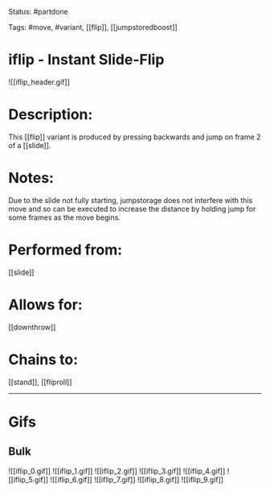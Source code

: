 Status: #partdone

Tags: #move, #variant, [[flip]], [[jumpstoredboost]]

# iflip - Instant Slide-Flip
![[iflip_header.gif]]
# Description:
This [[flip]] variant is produced by pressing backwards and jump on frame 2 of a [[slide]].

# Notes:
Due to the slide not fully starting, jumpstorage does not interfere with this move and so can be executed to increase the distance by holding jump for some frames as the move begins.

# Performed from:
[[slide]]

# Allows for:
[[downthrow]]

# Chains to:
[[stand]], [[fliproll]]

___
# Gifs
## Bulk
![[iflip_0.gif]]
![[iflip_1.gif]]
![[iflip_2.gif]]
![[iflip_3.gif]]
![[iflip_4.gif]]
![[iflip_5.gif]]
![[iflip_6.gif]]
![[iflip_7.gif]]
![[iflip_8.gif]]
![[iflip_9.gif]]